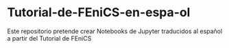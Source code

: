 # Tutorial-de-FEniCS-en-espa-ol
Este repositorio pretende crear Notebooks de Jupyter traducidos al español a partir del Tutorial de FEniCS

